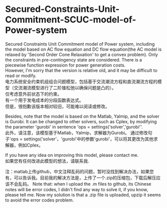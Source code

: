 # Secured-Constraints-Unit-Commitment-SCUC-model-of-Power-system  
Secured Constraints Unit Commitment model of Power system, including the model based on AC flow equation and DC flow equation(the AC model is relaxed by 'Second Order Cone Relaxation' to get a convex problem). 
Only the constraints in pre-contingency state are considered. 
There is a piecewise function expression for power generation costs.   
However, I'm sorry that the version is relative old, and it may be difficult to read or modify.   
电力系统安全约束机组组合问题模型，包括基于交流潮流方程和直流潮流方程的模型（交流潮流模型进行了二阶锥松弛以确保问题是凸的）。  
仅考虑意外前状态下的约束。  
有一个用于发电成本的分段函数表达式。  
但是，很抱歉该版本相对较旧，可能难以阅读或修改。  

Besides, note that the model is based on the Matlab, Yalmip, and the solver is Gurobi. It can be changed to other solvers, such as Cplex, by modifying the parameter 'gurobi' in sentence 'ops = settings('solver','gurobi''.   
此外，请注意，该模型基于Matlab，Yalmip，求解器为Gurobi。 通过修改句子'ops = settings('solver'，'gurobi'中的参数'gurobi'，可以将其更改为其他求解器，例如Cplex。  

If you have any idea on improving this model, please contact me.   
如果您有任何改进此模型的想法，请联系我.

注：matlab上传github，中文注释乱码的问题，暂时没找到解决办法，如果您有，可以告诉我。目前我的解决方法是，上传了一个.zip的压缩包，下载后解压应该不会乱码。
Note that: when I upload the .m files to github, its Chinese notes will be error codes, I didn't find any way to solve it, if you know, please tell me. Now my solution is that a .zip file is uploaded, upzip it seems to avoid the error codes problem.
